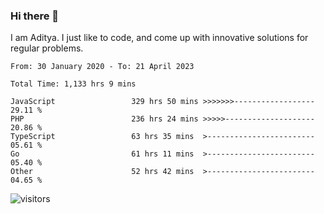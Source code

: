 ### Hi there 👋

I am Aditya. I just like to code, and come up with innovative solutions for regular problems.

<!--START_SECTION:waka-->

```text
From: 30 January 2020 - To: 21 April 2023

Total Time: 1,133 hrs 9 mins

JavaScript                 329 hrs 50 mins >>>>>>>------------------   29.11 %
PHP                        236 hrs 24 mins >>>>>--------------------   20.86 %
TypeScript                 63 hrs 35 mins  >------------------------   05.61 %
Go                         61 hrs 11 mins  >------------------------   05.40 %
Other                      52 hrs 42 mins  >------------------------   04.65 %
```

<!--END_SECTION:waka-->

![visitors](https://visitor-badge.glitch.me/badge?page_id=BrainBuzzer.visitor-badge&left_color=green&right_color=red)

